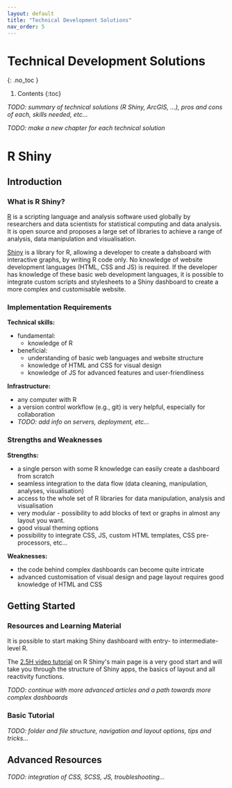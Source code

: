 ```yaml
---
layout: default
title: "Technical Development Solutions"
nav_order: 5
---
```


# Technical Development Solutions
{: .no_toc }

1. Contents
{:toc}

_TODO: summary of technical solutions (R Shiny, ArcGIS, ...), pros and cons of each, skills needed, etc..._

_TODO: make a new chapter for each technical solution_

# R Shiny

## Introduction

### What is R Shiny?

[R](https://cran.r-project.org/) is a scripting language and analysis software used globally by researchers and data scientists for statistical computing and data analysis.  It is open source and proposes a large set of libraries to achieve a range of analysis, data manipulation and visualisation.

[Shiny](https://shiny.rstudio.com/) is a library for R, allowing a developer to create a dahsboard with interactive graphs, by writing R code only. No knowledge of website development languages (HTML, CSS and JS) is required. If the developer has knowledge of these basic web development languages, it is possible to integrate custom scripts and stylesheets to a Shiny dashboard to create a more complex and customisable website.

### Implementation Requirements

**Technical skills:**

- fundamental:
  - knowledge of R
- beneficial:
  - understanding of basic web languages and website structure
  - knowledge of HTML and CSS for visual design
  - knowledge of JS for advanced features and user-friendliness

**Infrastructure:**

- any computer with R
- a version control workflow (e.g., git) is very helpful, especially for collaboration
- _TODO: add info on servers, deployment, etc..._

### Strengths and Weaknesses

**Strengths:**

- a single person with some R knowledge can easily create a dashboard from scratch
- seamless integration to the data flow (data cleaning, manipulation, analyses, visualisation)
- access to the whole set of R libraries for data manipulation, analysis and visualisation
- very modular - possibility to add blocks of text or graphs in almost any layout you want.
- good visual theming options
- possibility to integrate CSS, JS, custom HTML templates, CSS pre-processors, etc...

**Weaknesses:**

- the code behind complex dashboards can become quite intricate
- advanced customisation of visual design and page layout requires good knowledge of HTML and CSS

## Getting Started

### Resources and Learning Material

It is possible to start making Shiny dashboard with entry- to intermediate-level R.

The [2.5H video tutorial](https://shiny.rstudio.com/tutorial/) on R Shiny's main page is a very good start and will take you through the structure of Shiny apps, the basics of layout and all reactivity functions.

_TODO: continue with more advanced articles and a path towards more complex dashboards_

### Basic Tutorial

_TODO: folder and file structure, navigation and layout options, tips and tricks..._

## Advanced Resources

_TODO: integration of CSS, SCSS, JS, troubleshooting..._
